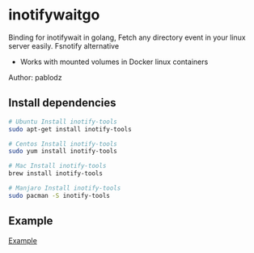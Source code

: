 # inotifywaitgo

Binding for inotifywait in golang, Fetch any directory event in your linux server easily. Fsnotify alternative

- Works with mounted volumes in Docker linux containers

Author: pablodz

## Install dependencies

```bash
# Ubuntu Install inotify-tools
sudo apt-get install inotify-tools

# Centos Install inotify-tools
sudo yum install inotify-tools

# Mac Install inotify-tools
brew install inotify-tools

# Manjaro Install inotify-tools
sudo pacman -S inotify-tools
```


## Example

[Example](example/main.go)

